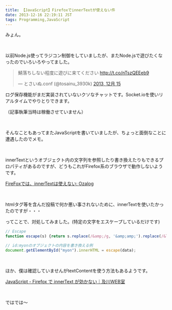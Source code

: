 ```yaml
---
title: 【JavaScript】FirefoxでinnerTextが使えない件
date: 2013-12-16 22:19:11 JST
tags: Programming,JavaScript
---
```

みょん。

&nbsp;

以前Node.js使ってラジコン制御をしていましたが、またNode.jsで遊びたくなったのでいろいろやってました。

<blockquote class="twitter-tweet" lang="ja"><p>鯖落ちしない程度に遊びに来てください&#10;<a href="http://t.co/nTszQEEeb9">http://t.co/nTszQEEeb9</a></p>&mdash; とさいぬ.conf (@tosainu_3930k) <a href="https://twitter.com/tosainu_3930k/statuses/412204978271297537">2013, 12月 15</a></blockquote>
<script async src="//platform.twitter.com/widgets.js" charset="utf-8"></script>

ログ保存機能がまだ実装されていないクソなチャットです。Socket.ioを使いリアルタイムでやりとりできます。

（記事執筆当時は稼働させていません）

&nbsp;

そんなこともあってまたJavaScriptを書いていましたが、ちょっと面倒なことに遭遇したのでメモ。

&nbsp;

innerTextというオブジェクト内の文字列を参照したり書き換えたりもできるプロパティがあるのですが、どうもこれがFirefox系のブラウザで動作しないようです。

<a href="http://filipo.cocolog-nifty.com/blog/2007/05/firefoxinnertex_916a.html">FireFoxでは、innerTextは使えない: Ozalog</a>

&nbsp;

htmlタグ等を含んだ投稿で何か悪い事されないために、innerTextを使いたかったのですが・・・

ってことで、対処してみました。(特定の文字をエスケープしているだけです)

```javascript
// Escape
function escape(s) {return s.replace(/&amp;/g, '&amp;amp;').replace(/&lt;/g, '&amp;lt;').replace(/&gt;/g, '&amp;gt;').replace(/"/g, '&amp;quot;').replace(/'/g, '&amp;#039;');}

// id:myonのオブジェクトの内容を書き換える例
document.getElementById("myon").innerHTML = escape(data);
```

&nbsp;

ほか、僕は確認していませんがtextContentを使う方法もあるようです。

<a href="http://www.oikawa-sekkei.com/web/design/js/firefox-innertext.html">JavaScript - Firefox で innerText が効かない｜及川WEB室</a>

&nbsp;

ではでは〜
